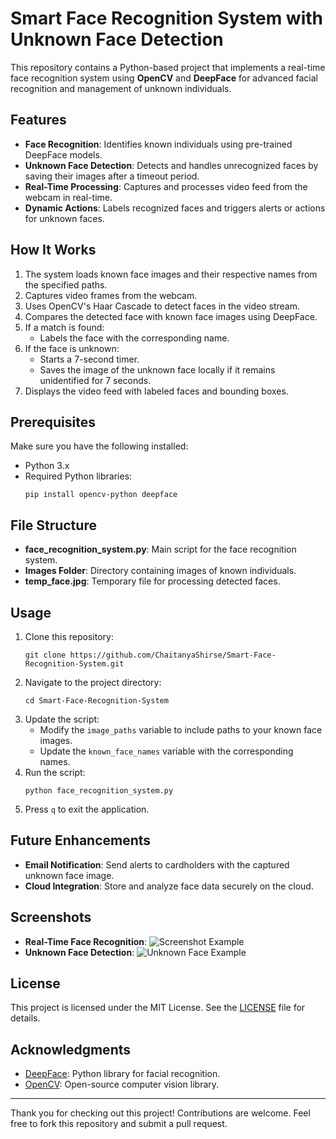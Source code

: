 # Smart Face Recognition System with Unknown Face Detection

This repository contains a Python-based project that implements a real-time face recognition system using **OpenCV** and **DeepFace** for advanced facial recognition and management of unknown individuals. 

## Features
- **Face Recognition**: Identifies known individuals using pre-trained DeepFace models.
- **Unknown Face Detection**: Detects and handles unrecognized faces by saving their images after a timeout period.
- **Real-Time Processing**: Captures and processes video feed from the webcam in real-time.
- **Dynamic Actions**: Labels recognized faces and triggers alerts or actions for unknown faces.

## How It Works
1. The system loads known face images and their respective names from the specified paths.
2. Captures video frames from the webcam.
3. Uses OpenCV's Haar Cascade to detect faces in the video stream.
4. Compares the detected face with known face images using DeepFace.
5. If a match is found:
   - Labels the face with the corresponding name.
6. If the face is unknown:
   - Starts a 7-second timer.
   - Saves the image of the unknown face locally if it remains unidentified for 7 seconds.
7. Displays the video feed with labeled faces and bounding boxes.

## Prerequisites
Make sure you have the following installed:
- Python 3.x
- Required Python libraries:
  ```
  pip install opencv-python deepface
  ```

## File Structure
- **face_recognition_system.py**: Main script for the face recognition system.
- **Images Folder**: Directory containing images of known individuals.
- **temp_face.jpg**: Temporary file for processing detected faces.

## Usage
1. Clone this repository:
   ```
   git clone https://github.com/ChaitanyaShirse/Smart-Face-Recognition-System.git
   ```
2. Navigate to the project directory:
   ```
   cd Smart-Face-Recognition-System
   ```
3. Update the script:
   - Modify the `image_paths` variable to include paths to your known face images.
   - Update the `known_face_names` variable with the corresponding names.
4. Run the script:
   ```
   python face_recognition_system.py
   ```
5. Press `q` to exit the application.

## Future Enhancements
- **Email Notification**: Send alerts to cardholders with the captured unknown face image.
- **Cloud Integration**: Store and analyze face data securely on the cloud.

## Screenshots
- **Real-Time Face Recognition**:
  ![Screenshot Example](example_screenshot.jpg)
- **Unknown Face Detection**:
  ![Unknown Face Example](unknown_face_screenshot.jpg)

## License
This project is licensed under the MIT License. See the [LICENSE](LICENSE) file for details.

## Acknowledgments
- [DeepFace](https://github.com/serengil/deepface): Python library for facial recognition.
- [OpenCV](https://opencv.org/): Open-source computer vision library.

---

Thank you for checking out this project! Contributions are welcome. Feel free to fork this repository and submit a pull request.
